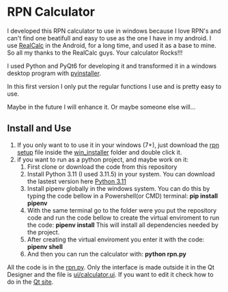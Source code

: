 # RPN Calculator

I developed this RPN calculator to use in windows because I love RPN's and can't find one beatifull and easy to use as the one I have in my android. I use [RealCalc](https://play.google.com/store/apps/details?id=uk.co.nickfines.RealCalc&hl=pt_BR&pli=1) in the Android, for a long time, and used it as a base to mine. So all my thanks to the RealCalc guys. Your calculator Rocks!!!

I used Python and PyQt6 for developing it and transformed it in a windows desktop program with [pyinstaller](https://pyinstaller.org/en/stable/).

In this first version I only put the regular functions I use and is pretty easy to use.

Maybe in the future I will enhance it. Or maybe someone else will...

## Install and Use

1) If you only want to to use it in your windows (7+), just download the [rpn setup](win_installer/rpn_setup.exe) file inside the [win_installer](win_installer) folder and double click it.
2) if you want to run as a python project, and maybe work on it:
   1) First clone or download the code from this repository
   2) Install Python 3.11 (I used 3.11.5) in your system. You can download the lastest version here [Python 3.11](https://www.python.org/ftp/python/3.11.5/python-3.11.5-amd64.exe)
   3) Install pipenv globally in the windows system. You can do this by typing the code bellow in a Powershell(or CMD) terminal: <strong>pip install pipenv</strong>
   4) With the same terminal go to the folder were you put the repository code and run the code bellow to create the virtual enviroment to run the code: <strong> pipenv install</strong>
      This will install all dependencies needed by the project.
   5) After creating the virtual enviroment you enter it with the code: <strong>pipenv shell</strong>
   6) And then you can run the calculator with: <strong>python rpn.py</strong>

All the code is in the [rpn.py](rpn.py)</strong>. Only the interface is made outside it in the Qt Designer and the file is [ui/calculator.ui](ui/calculator.ui). If you want to edit it check how to do in the [Qt site](https://doc.qt.io/).